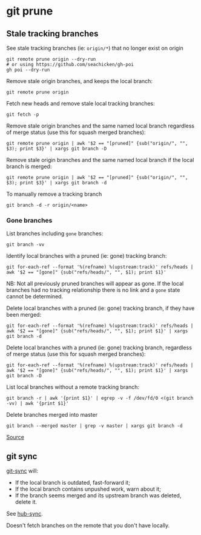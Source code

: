# git prune

## Stale tracking branches

See stale tracking branches (ie: `origin/*`) that no longer exist on origin

```
git remote prune origin --dry-run
# or using https://github.com/seachicken/gh-poi
gh poi --dry-run
```

Remove stale origin branches, and keeps the local branch:

```
git remote prune origin
```

Fetch new heads and remove stale local tracking branches:

```
git fetch -p
```

Remove stale origin branches and the same named local branch regardless of merge status (use this for squash merged branches):

```
git remote prune origin | awk '$2 == "[pruned]" {sub("origin/", "", $3); print $3}' | xargs git branch -D
```

Remove stale origin branches and the same named local branch if the local branch is merged:

```
git remote prune origin | awk '$2 == "[pruned]" {sub("origin/", "", $3); print $3}' | xargs git branch -d
```

To manually remove a tracking branch

```
git branch -d -r origin/<name>
```

### Gone branches

List branches including `gone` branches:

```
git branch -vv
```

Identify local branches with a pruned (ie: gone) tracking branch:

```
git for-each-ref --format '%(refname) %(upstream:track)' refs/heads | awk '$2 == "[gone]" {sub("refs/heads/", "", $1); print $1}'
```

NB: Not all previously pruned branches will appear as gone. If the local branches had no tracking relationship there is no link and a `gone` state cannot be determined.

Delete local branches with a pruned (ie: gone) tracking branch, if they have been merged:

```
git for-each-ref --format '%(refname) %(upstream:track)' refs/heads | awk '$2 == "[gone]" {sub("refs/heads/", "", $1); print $1}' | xargs git branch -d
```

Delete local branches with a pruned (ie: gone) tracking branch, regardless of merge status (use this for squash merged branches):

```
git for-each-ref --format '%(refname) %(upstream:track)' refs/heads | awk '$2 == "[gone]" {sub("refs/heads/", "", $1); print $1}' | xargs git branch -D
```

List local branches without a remote tracking branch:

```
git branch -r | awk '{print $1}' | egrep -v -f /dev/fd/0 <(git branch -vv) | awk '{print $1}'
```

Delete branches merged into master

```
git branch --merged master | grep -v master | xargs git branch -d
```

[Source](https://stackoverflow.com/a/33548037/149412)

## git sync

[git-sync](https://github.com/jacobwgillespie/git-sync) will:

- If the local branch is outdated, fast-forward it;
- If the local branch contains unpushed work, warn about it;
- If the branch seems merged and its upstream branch was deleted, delete it.

See [hub-sync](https://hub.github.com/hub-sync.1.html).

Doesn't fetch branches on the remote that you don't have locally.

